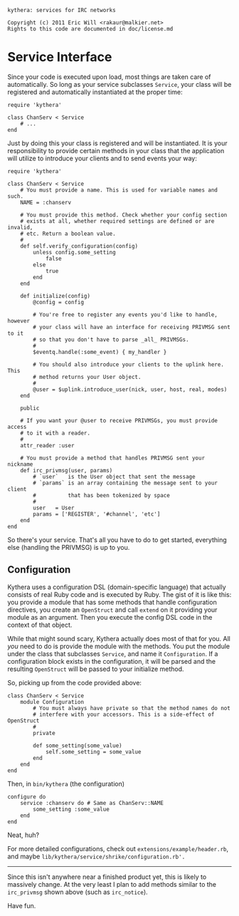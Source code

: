     kythera: services for IRC networks

    Copyright (c) 2011 Eric Will <rakaur@malkier.net>
    Rights to this code are documented in doc/license.md

Service Interface
=================

Since your code is executed upon load, most things are taken care of
automatically. So long as your service subclasses `Service`, your class will
be registered and automatically instantiated at the proper time:

    require 'kythera'

    class ChanServ < Service
        # ...
    end

Just by doing this your class is registered and will be instantiated. It is
your responsibility to provide certain methods in your class that the
application will utilize to introduce your clients and to send events your way:

    require 'kythera'

    class ChanServ < Service
        # You must provide a name. This is used for variable names and such.
        NAME = :chanserv

        # You must provide this method. Check whether your config section
        # exists at all, whether required settings are defined or are invalid,
        # etc. Return a boolean value.
        #
        def self.verify_configuration(config)
            unless config.some_setting
                false
            else
                true
            end
        end

        def initialize(config)
            @config = config

            # You're free to register any events you'd like to handle, however
            # your class will have an interface for receiving PRIVMSG sent to it
            # so that you don't have to parse _all_ PRIVMSGs.
            #
            $eventq.handle(:some_event) { my_handler }

            # You should also introduce your clients to the uplink here. This
            # method returns your User object.
            #
            @user = $uplink.introduce_user(nick, user, host, real, modes)
        end

        public

        # If you want your @user to receive PRIVMSGs, you must provide access
        # to it with a reader.
        #
        attr_reader :user

        # You must provide a method that handles PRIVMSG sent your nickname
        def irc_privmsg(user, params)
            # `user`   is the User object that sent the message
            # `params` is an array containing the message sent to your client
            #          that has been tokenized by space
            #
            user   = User
            params = ['REGISTER', '#channel', 'etc']
        end
    end

So there's your service. That's all you have to do to get started, everything
else (handling the PRIVMSG) is up to you.

Configuration
-------------

Kythera uses a configuration DSL (domain-specific language) that actually
consists of real Ruby code and is executed by Ruby. The gist of it is like this:
you provide a module that has some methods that handle configuration directives,
you create an `OpenStruct` and call `extend` on it providing your module as an
argument. Then you execute the config DSL code in the context of that object.

While that might sound scary, Kythera actually does most of that for you. All
*you* need to do is provide the module with the methods. You put the module
under the class that subclasses `Service`, and name it `Configuration`.
If a configuration block exists in the configuration, it will be parsed and the
resulting `OpenStruct` will be passed to your initialize method.

So, picking up from the code provided above:

    class ChanServ < Service
        module Configuration
            # You must always have private so that the method names do not
            # interfere with your accessors. This is a side-effect of OpenStruct
            #
            private

            def some_setting(some_value)
                self.some_setting = some_value
            end
        end
    end

Then, in `bin/kythera` (the configuration)

    configure do
        service :chanserv do # Same as ChanServ::NAME
            some_setting :some_value
        end
    end

Neat, huh?

For more detailed configurations, check out `extensions/example/header.rb`,
and maybe `lib/kythera/service/shrike/configuration.rb'.`

* * *

Since this isn't anywhere near a finished product yet, this is likely to
massively change. At the very least I plan to add methods similar to the
`irc_privmsg` shown above (such as `irc_notice`).

Have fun.
